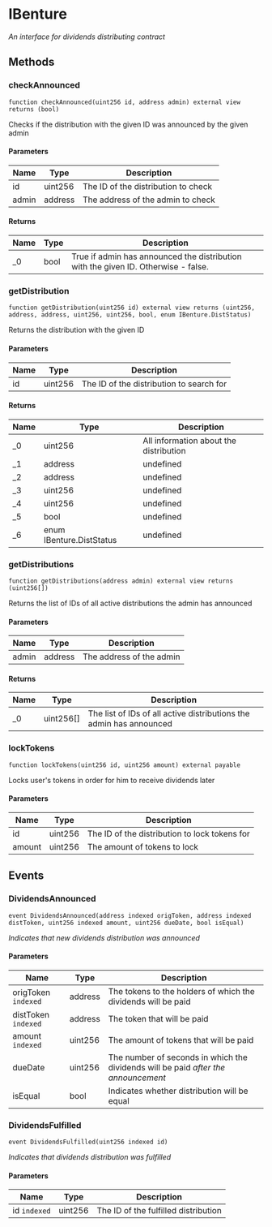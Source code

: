 # IBenture







*An interface for dividends distributing contract*

## Methods

### checkAnnounced

```solidity
function checkAnnounced(uint256 id, address admin) external view returns (bool)
```

Checks if the distribution with the given ID was announced by the given admin



#### Parameters

| Name | Type | Description |
|---|---|---|
| id | uint256 | The ID of the distribution to check |
| admin | address | The address of the admin to check |

#### Returns

| Name | Type | Description |
|---|---|---|
| _0 | bool | True if admin has announced the distribution with the given ID. Otherwise - false. |

### getDistribution

```solidity
function getDistribution(uint256 id) external view returns (uint256, address, address, uint256, uint256, bool, enum IBenture.DistStatus)
```

Returns the distribution with the given ID



#### Parameters

| Name | Type | Description |
|---|---|---|
| id | uint256 | The ID of the distribution to search for |

#### Returns

| Name | Type | Description |
|---|---|---|
| _0 | uint256 | All information about the distribution |
| _1 | address | undefined |
| _2 | address | undefined |
| _3 | uint256 | undefined |
| _4 | uint256 | undefined |
| _5 | bool | undefined |
| _6 | enum IBenture.DistStatus | undefined |

### getDistributions

```solidity
function getDistributions(address admin) external view returns (uint256[])
```

Returns the list of IDs of all active distributions the admin has announced



#### Parameters

| Name | Type | Description |
|---|---|---|
| admin | address | The address of the admin |

#### Returns

| Name | Type | Description |
|---|---|---|
| _0 | uint256[] | The list of IDs of all active distributions the admin has announced |

### lockTokens

```solidity
function lockTokens(uint256 id, uint256 amount) external payable
```

Locks user&#39;s tokens in order for him to receive dividends later



#### Parameters

| Name | Type | Description |
|---|---|---|
| id | uint256 | The ID of the distribution to lock tokens for |
| amount | uint256 | The amount of tokens to lock |



## Events

### DividendsAnnounced

```solidity
event DividendsAnnounced(address indexed origToken, address indexed distToken, uint256 indexed amount, uint256 dueDate, bool isEqual)
```



*Indicates that new dividends distribution was announced*

#### Parameters

| Name | Type | Description |
|---|---|---|
| origToken `indexed` | address | The tokens to the holders of which the dividends will be paid |
| distToken `indexed` | address | The token that will be paid |
| amount `indexed` | uint256 | The amount of tokens that will be paid |
| dueDate  | uint256 | The number of seconds in which the dividends will be paid        *after the announcement* |
| isEqual  | bool | Indicates whether distribution will be equal |

### DividendsFulfilled

```solidity
event DividendsFulfilled(uint256 indexed id)
```



*Indicates that dividends distribution was fulfilled*

#### Parameters

| Name | Type | Description |
|---|---|---|
| id `indexed` | uint256 | The ID of the fulfilled distribution |



